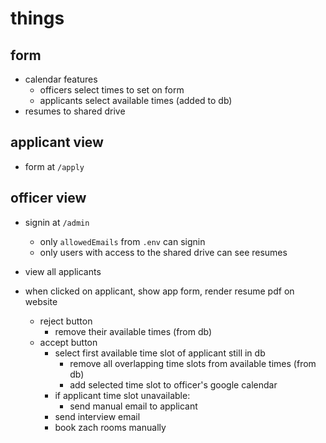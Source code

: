# things

## form

- calendar features
  - officers select times to set on form
  - applicants select available times (added to db)
- resumes to shared drive

## applicant view

- form at `/apply`

## officer view

- signin at `/admin`
  - only `allowedEmails` from `.env` can signin
  - only users with access to the shared drive can see resumes

- view all applicants

- when clicked on applicant, show app form, render resume pdf on website
  - reject button
    - remove their available times (from db)
  - accept button
    - select first available time slot of applicant still in db
      - remove all overlapping time slots from available times (from db)
      - add selected time slot to officer's google calendar
    - if applicant time slot unavailable:
      - send manual email to applicant
    - send interview email
    - book zach rooms manually
